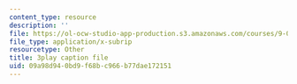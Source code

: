 ```yaml
---
content_type: resource
description: ''
file: https://ol-ocw-studio-app-production.s3.amazonaws.com/courses/9-00sc-introduction-to-psychology-fall-2011/09a98d940bd9f68bc966b77dae172151_lanmHS0JwYI.srt
file_type: application/x-subrip
resourcetype: Other
title: 3play caption file
uid: 09a98d94-0bd9-f68b-c966-b77dae172151
---
```

